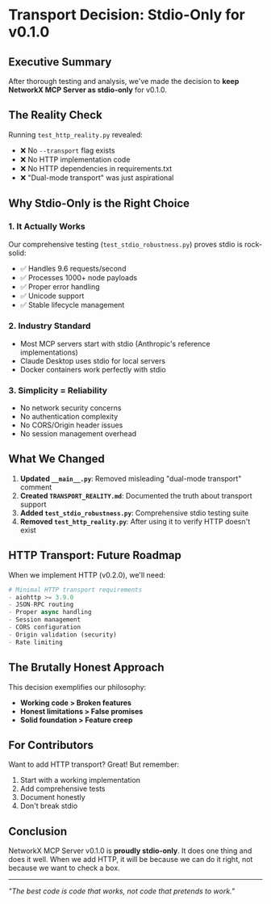 # Transport Decision: Stdio-Only for v0.1.0

## Executive Summary

After thorough testing and analysis, we've made the decision to **keep NetworkX MCP Server as stdio-only** for v0.1.0.

## The Reality Check

Running `test_http_reality.py` revealed:

- ❌ No `--transport` flag exists
- ❌ No HTTP implementation code
- ❌ No HTTP dependencies in requirements.txt
- ❌ "Dual-mode transport" was just aspirational

## Why Stdio-Only is the Right Choice

### 1. It Actually Works

Our comprehensive testing (`test_stdio_robustness.py`) proves stdio is rock-solid:

- ✅ Handles 9.6 requests/second
- ✅ Processes 1000+ node payloads
- ✅ Proper error handling
- ✅ Unicode support
- ✅ Stable lifecycle management

### 2. Industry Standard

- Most MCP servers start with stdio (Anthropic's reference implementations)
- Claude Desktop uses stdio for local servers
- Docker containers work perfectly with stdio

### 3. Simplicity = Reliability

- No network security concerns
- No authentication complexity
- No CORS/Origin header issues
- No session management overhead

## What We Changed

1. **Updated `__main__.py`**: Removed misleading "dual-mode transport" comment
2. **Created `TRANSPORT_REALITY.md`**: Documented the truth about transport support
3. **Added `test_stdio_robustness.py`**: Comprehensive stdio testing suite
4. **Removed `test_http_reality.py`**: After using it to verify HTTP doesn't exist

## HTTP Transport: Future Roadmap

When we implement HTTP (v0.2.0), we'll need:

```python
# Minimal HTTP transport requirements
- aiohttp >= 3.9.0
- JSON-RPC routing
- Proper async handling
- Session management
- CORS configuration
- Origin validation (security)
- Rate limiting
```

## The Brutally Honest Approach

This decision exemplifies our philosophy:

- **Working code > Broken features**
- **Honest limitations > False promises**
- **Solid foundation > Feature creep**

## For Contributors

Want to add HTTP transport? Great! But remember:

1. Start with a working implementation
2. Add comprehensive tests
3. Document honestly
4. Don't break stdio

## Conclusion

NetworkX MCP Server v0.1.0 is **proudly stdio-only**. It does one thing and does it well. When we add HTTP, it will be because we can do it right, not because we want to check a box.

---

*"The best code is code that works, not code that pretends to work."*
